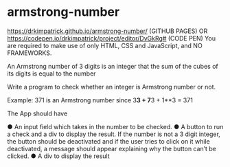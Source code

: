 # armstrong-number
https://drkimpatrick.github.io/armstrong-number/ (GITHUB PAGES) OR https://codepen.io/drkimpatrick/project/editor/DvGkRg# (CODE PEN)
You are required to make
use of only HTML, CSS and JavaScript, and NO FRAMEWORKS.

An Armstrong number of 3 digits is an integer that the sum of the cubes of its digits is  equal to the number

Write a program to check whether an integer is Armstrong number or not.

Example:
371 is an Armstrong number since 3**3 + 7**3 + 1**3 = 371


The App should have

● An input field which takes in the number to be checked.
● A button to run a check and a div to display the result. If the number is not a 3
digit integer, the button should be deactivated and if the user tries to click on it
while deactivated, a message should appear explaining why the button can’t be
clicked.
● A div to display the result